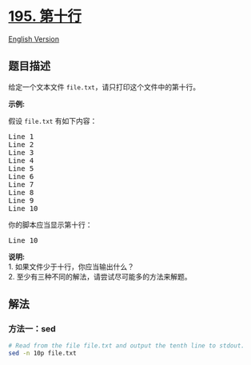 # [195. 第十行](https://leetcode.cn/problems/tenth-line)

[English Version](/solution/0100-0199/0195.Tenth%20Line/README_EN.md)

<!-- tags: -->

<!-- difficulty:简单 -->

## 题目描述

<!-- 这里写题目描述 -->

<p>给定一个文本文件&nbsp;<code>file.txt</code>，请只打印这个文件中的第十行。</p>

<p><strong>示例:</strong></p>

<p>假设&nbsp;<code>file.txt</code> 有如下内容：</p>

<pre>Line 1
Line 2
Line 3
Line 4
Line 5
Line 6
Line 7
Line 8
Line 9
Line 10
</pre>

<p>你的脚本应当显示第十行：</p>

<pre>Line 10
</pre>

<p><strong>说明:</strong><br>
1. 如果文件少于十行，你应当输出什么？<br>
2. 至少有三种不同的解法，请尝试尽可能多的方法来解题。</p>

## 解法

### 方法一：sed

<!-- tabs:start -->

```bash
# Read from the file file.txt and output the tenth line to stdout.
sed -n 10p file.txt
```

<!-- tabs:end -->

<!-- end -->
